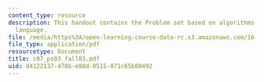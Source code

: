 ```yaml
---
content_type: resource
description: This handout contains the Problem set based on algorithms in the assembly
  language.
file: /media/https%3A/open-learning-course-data-rc.s3.amazonaws.com/16-01-unified-engineering-i-ii-iii-iv-fall-2005-spring-2006/d4122137478be88d0515871c65b80492_c07_ps03_fall03.pdf
file_type: application/pdf
resourcetype: Document
title: c07_ps03_fall03.pdf
uid: d4122137-478b-e88d-0515-871c65b80492
---
```

